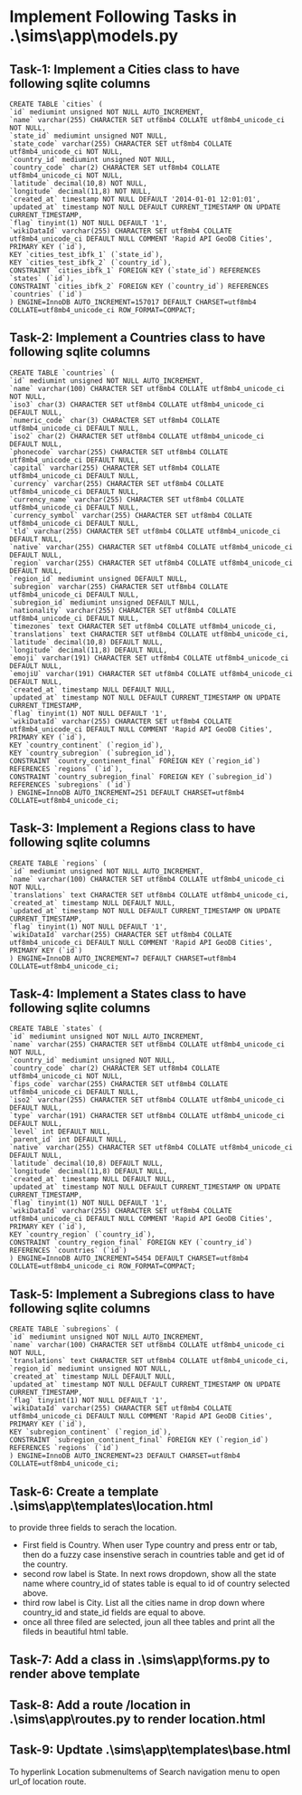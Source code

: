 
# Implement Following Tasks in .\sims\app\models.py
## Task-1: Implement a Cities class to have following sqlite columns

    CREATE TABLE `cities` (
    `id` mediumint unsigned NOT NULL AUTO_INCREMENT,
    `name` varchar(255) CHARACTER SET utf8mb4 COLLATE utf8mb4_unicode_ci NOT NULL,
    `state_id` mediumint unsigned NOT NULL,
    `state_code` varchar(255) CHARACTER SET utf8mb4 COLLATE utf8mb4_unicode_ci NOT NULL,
    `country_id` mediumint unsigned NOT NULL,
    `country_code` char(2) CHARACTER SET utf8mb4 COLLATE utf8mb4_unicode_ci NOT NULL,
    `latitude` decimal(10,8) NOT NULL,
    `longitude` decimal(11,8) NOT NULL,
    `created_at` timestamp NOT NULL DEFAULT '2014-01-01 12:01:01',
    `updated_at` timestamp NOT NULL DEFAULT CURRENT_TIMESTAMP ON UPDATE CURRENT_TIMESTAMP,
    `flag` tinyint(1) NOT NULL DEFAULT '1',
    `wikiDataId` varchar(255) CHARACTER SET utf8mb4 COLLATE utf8mb4_unicode_ci DEFAULT NULL COMMENT 'Rapid API GeoDB Cities',
    PRIMARY KEY (`id`),
    KEY `cities_test_ibfk_1` (`state_id`),
    KEY `cities_test_ibfk_2` (`country_id`),
    CONSTRAINT `cities_ibfk_1` FOREIGN KEY (`state_id`) REFERENCES `states` (`id`),
    CONSTRAINT `cities_ibfk_2` FOREIGN KEY (`country_id`) REFERENCES `countries` (`id`)
    ) ENGINE=InnoDB AUTO_INCREMENT=157017 DEFAULT CHARSET=utf8mb4 COLLATE=utf8mb4_unicode_ci ROW_FORMAT=COMPACT;

## Task-2: Implement a Countries class to have following sqlite columns
    CREATE TABLE `countries` (
    `id` mediumint unsigned NOT NULL AUTO_INCREMENT,
    `name` varchar(100) CHARACTER SET utf8mb4 COLLATE utf8mb4_unicode_ci NOT NULL,
    `iso3` char(3) CHARACTER SET utf8mb4 COLLATE utf8mb4_unicode_ci DEFAULT NULL,
    `numeric_code` char(3) CHARACTER SET utf8mb4 COLLATE utf8mb4_unicode_ci DEFAULT NULL,
    `iso2` char(2) CHARACTER SET utf8mb4 COLLATE utf8mb4_unicode_ci DEFAULT NULL,
    `phonecode` varchar(255) CHARACTER SET utf8mb4 COLLATE utf8mb4_unicode_ci DEFAULT NULL,
    `capital` varchar(255) CHARACTER SET utf8mb4 COLLATE utf8mb4_unicode_ci DEFAULT NULL,
    `currency` varchar(255) CHARACTER SET utf8mb4 COLLATE utf8mb4_unicode_ci DEFAULT NULL,
    `currency_name` varchar(255) CHARACTER SET utf8mb4 COLLATE utf8mb4_unicode_ci DEFAULT NULL,
    `currency_symbol` varchar(255) CHARACTER SET utf8mb4 COLLATE utf8mb4_unicode_ci DEFAULT NULL,
    `tld` varchar(255) CHARACTER SET utf8mb4 COLLATE utf8mb4_unicode_ci DEFAULT NULL,
    `native` varchar(255) CHARACTER SET utf8mb4 COLLATE utf8mb4_unicode_ci DEFAULT NULL,
    `region` varchar(255) CHARACTER SET utf8mb4 COLLATE utf8mb4_unicode_ci DEFAULT NULL,
    `region_id` mediumint unsigned DEFAULT NULL,
    `subregion` varchar(255) CHARACTER SET utf8mb4 COLLATE utf8mb4_unicode_ci DEFAULT NULL,
    `subregion_id` mediumint unsigned DEFAULT NULL,
    `nationality` varchar(255) CHARACTER SET utf8mb4 COLLATE utf8mb4_unicode_ci DEFAULT NULL,
    `timezones` text CHARACTER SET utf8mb4 COLLATE utf8mb4_unicode_ci,
    `translations` text CHARACTER SET utf8mb4 COLLATE utf8mb4_unicode_ci,
    `latitude` decimal(10,8) DEFAULT NULL,
    `longitude` decimal(11,8) DEFAULT NULL,
    `emoji` varchar(191) CHARACTER SET utf8mb4 COLLATE utf8mb4_unicode_ci DEFAULT NULL,
    `emojiU` varchar(191) CHARACTER SET utf8mb4 COLLATE utf8mb4_unicode_ci DEFAULT NULL,
    `created_at` timestamp NULL DEFAULT NULL,
    `updated_at` timestamp NOT NULL DEFAULT CURRENT_TIMESTAMP ON UPDATE CURRENT_TIMESTAMP,
    `flag` tinyint(1) NOT NULL DEFAULT '1',
    `wikiDataId` varchar(255) CHARACTER SET utf8mb4 COLLATE utf8mb4_unicode_ci DEFAULT NULL COMMENT 'Rapid API GeoDB Cities',
    PRIMARY KEY (`id`),
    KEY `country_continent` (`region_id`),
    KEY `country_subregion` (`subregion_id`),
    CONSTRAINT `country_continent_final` FOREIGN KEY (`region_id`) REFERENCES `regions` (`id`),
    CONSTRAINT `country_subregion_final` FOREIGN KEY (`subregion_id`) REFERENCES `subregions` (`id`)
    ) ENGINE=InnoDB AUTO_INCREMENT=251 DEFAULT CHARSET=utf8mb4 COLLATE=utf8mb4_unicode_ci;

## Task-3: Implement a Regions class to have following sqlite columns
    CREATE TABLE `regions` (
    `id` mediumint unsigned NOT NULL AUTO_INCREMENT,
    `name` varchar(100) CHARACTER SET utf8mb4 COLLATE utf8mb4_unicode_ci NOT NULL,
    `translations` text CHARACTER SET utf8mb4 COLLATE utf8mb4_unicode_ci,
    `created_at` timestamp NULL DEFAULT NULL,
    `updated_at` timestamp NOT NULL DEFAULT CURRENT_TIMESTAMP ON UPDATE CURRENT_TIMESTAMP,
    `flag` tinyint(1) NOT NULL DEFAULT '1',
    `wikiDataId` varchar(255) CHARACTER SET utf8mb4 COLLATE utf8mb4_unicode_ci DEFAULT NULL COMMENT 'Rapid API GeoDB Cities',
    PRIMARY KEY (`id`)
    ) ENGINE=InnoDB AUTO_INCREMENT=7 DEFAULT CHARSET=utf8mb4 COLLATE=utf8mb4_unicode_ci;

## Task-4: Implement a States class to have following sqlite columns
    CREATE TABLE `states` (
    `id` mediumint unsigned NOT NULL AUTO_INCREMENT,
    `name` varchar(255) CHARACTER SET utf8mb4 COLLATE utf8mb4_unicode_ci NOT NULL,
    `country_id` mediumint unsigned NOT NULL,
    `country_code` char(2) CHARACTER SET utf8mb4 COLLATE utf8mb4_unicode_ci NOT NULL,
    `fips_code` varchar(255) CHARACTER SET utf8mb4 COLLATE utf8mb4_unicode_ci DEFAULT NULL,
    `iso2` varchar(255) CHARACTER SET utf8mb4 COLLATE utf8mb4_unicode_ci DEFAULT NULL,
    `type` varchar(191) CHARACTER SET utf8mb4 COLLATE utf8mb4_unicode_ci DEFAULT NULL,
    `level` int DEFAULT NULL,
    `parent_id` int DEFAULT NULL,
    `native` varchar(255) CHARACTER SET utf8mb4 COLLATE utf8mb4_unicode_ci DEFAULT NULL,
    `latitude` decimal(10,8) DEFAULT NULL,
    `longitude` decimal(11,8) DEFAULT NULL,
    `created_at` timestamp NULL DEFAULT NULL,
    `updated_at` timestamp NOT NULL DEFAULT CURRENT_TIMESTAMP ON UPDATE CURRENT_TIMESTAMP,
    `flag` tinyint(1) NOT NULL DEFAULT '1',
    `wikiDataId` varchar(255) CHARACTER SET utf8mb4 COLLATE utf8mb4_unicode_ci DEFAULT NULL COMMENT 'Rapid API GeoDB Cities',
    PRIMARY KEY (`id`),
    KEY `country_region` (`country_id`),
    CONSTRAINT `country_region_final` FOREIGN KEY (`country_id`) REFERENCES `countries` (`id`)
    ) ENGINE=InnoDB AUTO_INCREMENT=5454 DEFAULT CHARSET=utf8mb4 COLLATE=utf8mb4_unicode_ci ROW_FORMAT=COMPACT;

## Task-5: Implement a Subregions class to have following sqlite columns
    CREATE TABLE `subregions` (
    `id` mediumint unsigned NOT NULL AUTO_INCREMENT,
    `name` varchar(100) CHARACTER SET utf8mb4 COLLATE utf8mb4_unicode_ci NOT NULL,
    `translations` text CHARACTER SET utf8mb4 COLLATE utf8mb4_unicode_ci,
    `region_id` mediumint unsigned NOT NULL,
    `created_at` timestamp NULL DEFAULT NULL,
    `updated_at` timestamp NOT NULL DEFAULT CURRENT_TIMESTAMP ON UPDATE CURRENT_TIMESTAMP,
    `flag` tinyint(1) NOT NULL DEFAULT '1',
    `wikiDataId` varchar(255) CHARACTER SET utf8mb4 COLLATE utf8mb4_unicode_ci DEFAULT NULL COMMENT 'Rapid API GeoDB Cities',
    PRIMARY KEY (`id`),
    KEY `subregion_continent` (`region_id`),
    CONSTRAINT `subregion_continent_final` FOREIGN KEY (`region_id`) REFERENCES `regions` (`id`)
    ) ENGINE=InnoDB AUTO_INCREMENT=23 DEFAULT CHARSET=utf8mb4 COLLATE=utf8mb4_unicode_ci;

## Task-6: Create a template .\sims\app\templates\location.html
to provide three fields to serach the location. 
- First field is Country. When user Type country and press entr or tab, then do a fuzzy case insenstive serach in countries table and get id of the country.
- second row label is State. In next rows dropdown, show all the state name where country_id of states table is equal to id of country selected above.
- third row label is City. List all the cities name in drop down where country_id and state_id fields are equal to above.
- once all three filed are selected, joun all thee tables and print all the fileds in beautiful html table.

## Task-7: Add a class in  .\sims\app\forms.py to render above template

## Task-8: Add a route /location in  .\sims\app\routes.py to render location.html

## Task-9: Updtate .\sims\app\templates\base.html
To hyperlink Location submenuItems of Search navigation menu to open url_of location route.


